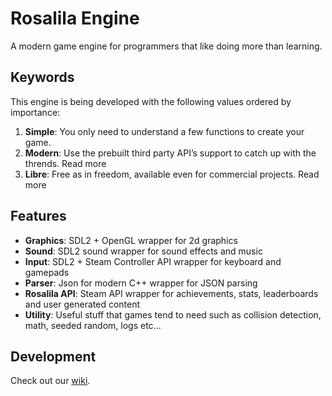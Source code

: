 Rosalila Engine
===============

A modern game engine for programmers that like doing more than learning.

## Keywords

This engine is being developed with the following values ordered by importance:

1. **Simple**: You only need to understand a few functions to create your game.
2. **Modern**: Use the prebuilt third party API’s support to catch up with the thrends. Read more
3. **Libre**: Free as in freedom, available even for commercial projects. Read more

## Features

* **Graphics**: SDL2 + OpenGL wrapper for 2d graphics
* **Sound**: SDL2 sound wrapper for sound effects and music
* **Input**: SDL2 + Steam Controller API wrapper for keyboard and gamepads
* **Parser**: Json for modern C++ wrapper for JSON parsing
* **Rosalila API**: Steam API wrapper for achievements, stats, leaderboards and user generated content
* **Utility**: Useful stuff that games tend to need such as collision detection, math, seeded random, logs etc...

## Development

Check out our [wiki](https://github.com/Rosalila/RosalilaEngine/wiki).
